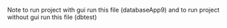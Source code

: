 Note to run project with gui run this file (databaseApp9)
and to run project without gui run this file (dbtest)
